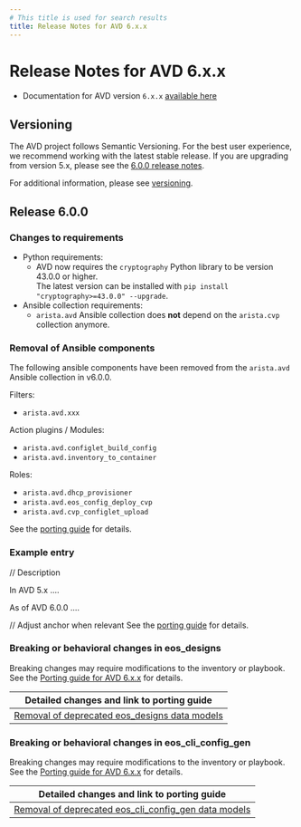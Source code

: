 ```yaml
---
# This title is used for search results
title: Release Notes for AVD 6.x.x
---
```

<!--
  ~ Copyright (c) 2025 Arista Networks, Inc.
  ~ Use of this source code is governed by the Apache License 2.0
  ~ that can be found in the LICENSE file.
  -->

# Release Notes for AVD 6.x.x

- Documentation for AVD version `6.x.x` [available here](https://avd.arista.com/6.x/)

## Versioning

The AVD project follows Semantic Versioning. For the best user experience, we recommend working with the latest stable release. If you are upgrading from version 5.x, please see the [6.0.0 release notes](#release-600).

For additional information, please see [versioning](../versioning/semantic-versioning.md).

## Release 6.0.0

### Changes to requirements

- Python requirements:
  - AVD now requires the `cryptography` Python library to be version 43.0.0 or higher.<br>
    The latest version can be installed with `pip install "cryptography>=43.0.0" --upgrade`.
- Ansible collection requirements:
  - `arista.avd` Ansible collection does **not** depend on the `arista.cvp` collection anymore.

### Removal of Ansible components

The following ansible components have been removed from the `arista.avd` Ansible collection in v6.0.0.

Filters:

- `arista.avd.xxx`

Action plugins / Modules:

- `arista.avd.configlet_build_config`
- `arista.avd.inventory_to_container`

Roles:

- `arista.avd.dhcp_provisioner`
- `arista.avd.eos_config_deploy_cvp`
- `arista.avd.cvp_configlet_upload`

See the [porting guide](../porting-guides/6.x.x.md#removal-of-ansible-components) for details.

### Example entry

// Description

In AVD 5.x  ....

As of AVD 6.0.0 ....

// Adjust anchor when relevant
See the [porting guide](../porting-guides/6.x.x.md##) for details.

### Breaking or behavioral changes in eos_designs

Breaking changes may require modifications to the inventory or playbook. See the [Porting guide for AVD 6.x.x](../porting-guides/6.x.x.md#changes-to-role-aristaavdeos_designs)
for details.

| Detailed changes and link to porting guide |
| ------------------------------------------ |
| [Removal of deprecated eos\_designs data models](../porting-guides/6.x.x.md#removal-of-deprecated-eos_designs-data-models) |

### Breaking or behavioral changes in eos_cli_config_gen

Breaking changes may require modifications to the inventory or playbook. See the [Porting guide for AVD 6.x.x](../porting-guides/6.x.x.md#changes-to-role-aristaavdeos_cli_config_gen)
for details.

| Detailed changes and link to porting guide |
| ------------------------------------------ |
| [Removal of deprecated eos\_cli\_config\_gen data models](../porting-guides/6.x.x.md#removal-of-deprecated-eos_cli_config_gen-data-models) |
